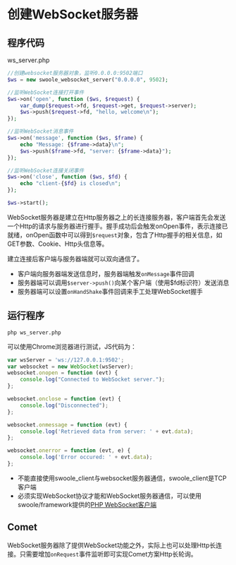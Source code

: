 # 创建WebSocket服务器

程序代码
----
ws_server.php
```php
//创建websocket服务器对象，监听0.0.0.0:9502端口
$ws = new swoole_websocket_server("0.0.0.0", 9502);

//监听WebSocket连接打开事件
$ws->on('open', function ($ws, $request) {
    var_dump($request->fd, $request->get, $request->server);
    $ws->push($request->fd, "hello, welcome\n");
});

//监听WebSocket消息事件
$ws->on('message', function ($ws, $frame) {
    echo "Message: {$frame->data}\n";
    $ws->push($frame->fd, "server: {$frame->data}");
});

//监听WebSocket连接关闭事件
$ws->on('close', function ($ws, $fd) {
    echo "client-{$fd} is closed\n";
});

$ws->start();
```

WebSocket服务器是建立在Http服务器之上的长连接服务器，客户端首先会发送一个Http的请求与服务器进行握手。握手成功后会触发onOpen事件，表示连接已就绪，onOpen函数中可以得到`$request`对象，包含了Http握手的相关信息，如GET参数、Cookie、Http头信息等。

建立连接后客户端与服务器端就可以双向通信了。

* 客户端向服务器端发送信息时，服务器端触发`onMessage`事件回调
* 服务器端可以调用`$server->push()`向某个客户端（使用$fd标识符）发送消息
* 服务器端可以设置`onHandShake`事件回调来手工处理WebSocket握手

运行程序
----
```shell
php ws_server.php
```
可以使用Chrome浏览器进行测试，JS代码为：
```javascript
var wsServer = 'ws://127.0.0.1:9502';
var websocket = new WebSocket(wsServer);
websocket.onopen = function (evt) {
	console.log("Connected to WebSocket server.");
};

websocket.onclose = function (evt) {
	console.log("Disconnected");
};

websocket.onmessage = function (evt) {
	console.log('Retrieved data from server: ' + evt.data);
};

websocket.onerror = function (evt, e) {
	console.log('Error occured: ' + evt.data);
};
```

* 不能直接使用swoole_client与websocket服务器通信，swoole_client是TCP客户端
* 必须实现WebSocket协议才能和WebSocket服务器通信，可以使用swoole/framework提供的[PHP WebSocket客户端](https://github.com/swoole/framework/blob/master/libs/Swoole/Client/WebSocket.php)

Comet
----
WebSocket服务器除了提供WebSocket功能之外，实际上也可以处理Http长连接。只需要增加`onRequest`事件监听即可实现Comet方案Http长轮询。

